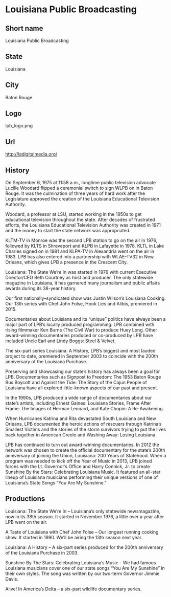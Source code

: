 # Louisiana Public Broadcasting

## Short name

Louisiana Public Broadcasting

## State

Louisiana

## City

Baton Rouge

## Logo

lpb_logo.png

## Url

http://ladigitalmedia.org/

## History

On September 6, 1975 at 11:58 a.m., longtime public television advocate
Lucille Woodard flipped a ceremonial switch to sign WLPB on in Baton Rouge. It
was the culmination of three years of hard work after the Legislature approved
the creation of the Louisiana Educational Television Authority. 

Woodard, a professor
at LSU, started working in the 1950s to get educational television throughout
the state. After decades of frustrated efforts, the Louisiana Educational Television
Authority was created in 1971 and the money to start the state network was appropriated.


KLTM-TV in Monroe was the second LPB station to go on the air in 1976, followed
by KLTS in Shreveport and KLPB in Lafayette in 1978. KLTL in Lake Charles signed
on in 1981 and KLPA-TV in Alexandria went on the air in 1983. LPB has also entered
into a partnership with WLAE-TV32 in New Orleans, which gives LPB a presence in
the Crescent City.

Louisiana: The State We’re In was started in 1976 with current
Executive Director/CEO Beth Courtney as host and producer. The only statewide
magazine in Louisiana, it has garnered many journalism and public affairs awards
during its 38-year history. 

Our first nationally–syndicated show was Justin
Wilson’s Louisiana Cooking.  Our 13th series with Chef John Folse, Hook Lies and
Alibis, premiered in 2015.

Documentaries about Louisiana and its “unique” politics
have always been a major part of LPB’s locally produced programming. LPB combined
with rising filmmaker Ken Burns (The Civil War) to produce Huey Long. Other award-winning
documentaries produced or co-produced by LPB have included Uncle Earl and Lindy
Boggs: Steel & Velvet.

The six-part series Louisiana: A History, LPB’s biggest
and most lauded project to date, premiered in September 2003 to coincide with
the 200th anniversary of the Louisiana Purchase. 

Preserving and showcasing our
state’s history has always been a goal for LPB. Documentaries such as Signpost
to Freedom: The 1953 Baton Rouge Bus Boycott and Against the Tide: The Story of
the Cajun People of Louisiana have all explored little-known aspects of our past
and present. 

In the 1990s, LPB produced a wide range of documentaries about
our state’s artists, including Ernest Gaines: Louisiana Stories, Frame After Frame:
The Images of Herman Leonard, and Kate Chopin: A Re-Awakening.

When Hurricanes
Katrina and Rita devastated South Louisiana and New Orleans, LPB documented the
heroic actions of rescuers through Katrina’s Smallest Victims and the stories
of the storm survivors trying to put the lives back together in American Creole
and Washing Away: Losing Louisiana.

LPB has continued to turn out award-winning
documentaries. In 2012 the network was chosen to create the official documentary
for the state’s 200th anniversary of joining the Union, Louisiana: 200 Years of
Statehood.  When a program was needed to kick off the Year of Music in 2013, LPB
joined forces with the Lt. Governor’s Office and Harry Connick, Jr. to create
Sunshine By the Stars: Celebrating Louisiana Music. It featured an all-star lineup
of Louisiana musicians performing their unique versions of one of Louisiana’s
State Songs “You Are My Sunshine.” 


## Productions

Louisiana: The State We’re In – Louisiana’s only statewide newsmagazine,
now in its 38th season.  It started in November 1976, a little over a year after
LPB went on the air. 

A Taste of Louisiana with Chef John Folse – Our longest
running cooking show.  It started in 1990.  We’ll be airing the 13th season next
year. 

Louisiana: A History – A six-part series produced for the 200th anniversary
of the Louisiana Purchase in 2003. 

Sunshine By The Stars: Celebrating Louisiana’s
Music – We had famous Louisiana musicians cover one of our state songs “You Are
My Sunshine” in their own styles.  The song was written by our two-term Governor
Jimmie Davis. 

Alive! In America’s Delta – a six-part wildlife documentary series. 

